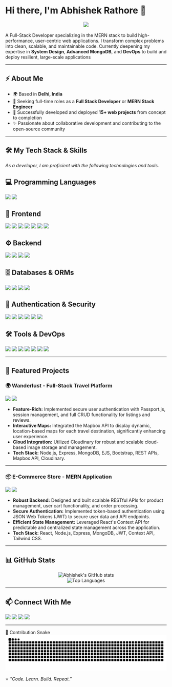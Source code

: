 # Hi there, I'm Abhishek Rathore 👋


<p align="center">
  <img src="https://media.giphy.com/media/v1.Y2lkPTc5MGI3NjExejE2d2JtNGR6dG1kZ3I4ZDI4eXU5eXZmb283ZzR1cDhob2NocjV1eCZlcD12MV9pbnRlcm5hbF9naWZfYnlfaWQmY3Q9Zw/qgQUggAC3Pfv687qPC/giphy.gif" width="200">
</p>

A Full-Stack Developer specializing in the MERN stack to build high-performance, user-centric web applications. I transform complex problems into clean, scalable, and maintainable code. Currently deepening my expertise in **System Design**, **Advanced MongoDB**, and **DevOps** to build and deploy resilient, large-scale applications

---


## ⚡ About Me

- 🌍 Based in **Delhi, India**
- 💼 Seeking full-time roles as a **Full Stack Developer** or **MERN Stack Engineer**
- 🚀 Successfully developed and deployed **15+ web projects** from concept to completion
- ✨ Passionate about collaborative development and contributing to the open-source community

---

## 🛠️ My Tech Stack & Skills

*As a developer, I am proficient with the following technologies and tools.*
## 💻 Programming Languages  
<p align="left"> 
  <img src="https://img.shields.io/badge/Java-%23ED8B00.svg?style=for-the-badge&logo=openjdk&logoColor=white"/> 
  <img src="https://img.shields.io/badge/JavaScript-%23323330.svg?style=for-the-badge&logo=javascript&logoColor=%23F7DF1E"/> 
<!--   <img src="https://img.shields.io/badge/C%2FC++-00599C?style=for-the-badge&logo=cplusplus&logoColor=white"/>  -->
</p>

## 🎨 Frontend  
<p align="left"> 
  <img src="https://img.shields.io/badge/HTML5-E34F26?style=for-the-badge&logo=html5&logoColor=white"/> 
  <img src="https://img.shields.io/badge/CSS3-1572B6?style=for-the-badge&logo=css3&logoColor=white"/> 
  <img src="https://img.shields.io/badge/Bootstrap-563D7C?style=for-the-badge&logo=bootstrap&logoColor=white"/> 
  <img src="https://img.shields.io/badge/EJS-000000?style=for-the-badge&logo=ejs&logoColor=white"/> 
  <img src="https://img.shields.io/badge/React-20232A?style=for-the-badge&logo=react&logoColor=61DAFB"/> 
  <img src="https://img.shields.io/badge/Tailwind_CSS-38B2AC?style=for-the-badge&logo=tailwind-css&logoColor=white"/> 
<!--   <img src="https://img.shields.io/badge/Next.js-000000?style=for-the-badge&logo=nextdotjs&logoColor=white"/>  -->
  <img src="https://img.shields.io/badge/TypeScript-3178C6?style=for-the-badge&logo=typescript&logoColor=white"/> 
</p>

## ⚙️ Backend  
<p align="left"> 
  <img src="https://img.shields.io/badge/Node.js-339933?style=for-the-badge&logo=nodedotjs&logoColor=white"/> 
  <img src="https://img.shields.io/badge/Express.js-000000?style=for-the-badge&logo=express&logoColor=white"/> 
  <img src="https://img.shields.io/badge/REST%20APIs-02569B?style=for-the-badge&logo=fastapi&logoColor=white"/> 
  <img src="https://img.shields.io/badge/MVC-FF5733?style=for-the-badge&logo=javascript&logoColor=white"/> 
</p>

## 🗄️ Databases & ORMs  
<p align="left"> 
  <img src="https://img.shields.io/badge/MongoDB-47A248?style=for-the-badge&logo=mongodb&logoColor=white"/> 
  <img src="https://img.shields.io/badge/Mongoose-880000?style=for-the-badge&logo=mongoose&logoColor=white"/> 
  <img src="https://img.shields.io/badge/Mongo%20Atlas-47A248?style=for-the-badge&logo=mongodb&logoColor=white"/> 
  <img src="https://img.shields.io/badge/MySQL-4479A1?style=for-the-badge&logo=mysql&logoColor=white"/> 
</p>

## 🔐 Authentication & Security  
<p align="left"> 
  <img src="https://img.shields.io/badge/Passport.js-34E27A?style=for-the-badge&logo=passport&logoColor=black"/> 
  <img src="https://img.shields.io/badge/Session%20Management-FF6F00?style=for-the-badge&logo=auth0&logoColor=white"/> 
  <img src="https://img.shields.io/badge/Cookie--parser-FFCA28?style=for-the-badge&logo=cookiecutter&logoColor=black"/> 
  <img src="https://img.shields.io/badge/Flash%20Messages-0078D6?style=for-the-badge&logo=messenger&logoColor=white"/> 
  <img src="https://img.shields.io/badge/Joi%20Validation-990000?style=for-the-badge&logo=json&logoColor=white"/> 
  <img src="https://img.shields.io/badge/JWT-000000?style=for-the-badge&logo=jsonwebtokens&logoColor=white"/> 
</p>

## 🛠️ Tools & DevOps  
<p align="left"> 
  <img src="https://img.shields.io/badge/Git-F05032?style=for-the-badge&logo=git&logoColor=white"/> 
  <img src="https://img.shields.io/badge/GitHub-181717?style=for-the-badge&logo=github&logoColor=white"/> 
  <img src="https://img.shields.io/badge/Postman-FF6C37?style=for-the-badge&logo=postman&logoColor=white"/> 
  <img src="https://img.shields.io/badge/Render-46E3B7?style=for-the-badge&logo=render&logoColor=white"/> 
  <img src="https://img.shields.io/badge/Vercel-000000?style=for-the-badge&logo=vercel&logoColor=white"/> 
  <img src="https://img.shields.io/badge/Multer-563D7C?style=for-the-badge&logo=node.js&logoColor=white"/> 
  <img src="https://img.shields.io/badge/Cloudinary-3448C5?style=for-the-badge&logo=cloudinary&logoColor=white"/> 
</p>

---


## 🚀 Featured Projects

### 🌍 Wanderlust - Full-Stack Travel Platform
<p>
  <a href="https://github.com/Abhirathore2404/Wanderlust" target="_blank"><img src="https://img.shields.io/badge/GitHub_Repo-181717?style=for-the-badge&logo=github&logoColor=white"></a>
  <a href="#" target="_blank"><img src="https://img.shields.io/badge/Live_Demo-000000?style=for-the-badge&logo=vercel&logoColor=white"></a>
</p>

- **Feature-Rich:** Implemented secure user authentication with Passport.js, session management, and full CRUD functionality for listings and reviews.
- **Interactive Maps:** Integrated the Mapbox API to display dynamic, location-based maps for each travel destination, significantly enhancing user experience.
- **Cloud Integration:** Utilized Cloudinary for robust and scalable cloud-based image storage and management.
- **Tech Stack:** Node.js, Express, MongoDB, EJS, Bootstrap, REST APIs, Mapbox API, Cloudinary.

---

### 📦 E-Commerce Store - MERN Application
<p>
  <a href="#" target="_blank"><img src="https://img.shields.io/badge/GitHub_Repo-181717?style=for-the-badge&logo=github&logoColor=white"></a>
  <a href="#" target="_blank"><img src="https://img.shields.io/badge/Live_Demo-000000?style=for-the-badge&logo=vercel&logoColor=white"></a>
</p>

- **Robust Backend:** Designed and built scalable RESTful APIs for product management, user cart functionality, and order processing.
- **Secure Authentication:** Implemented token-based authentication using JSON Web Tokens (JWT) to secure user data and API endpoints.
- **Efficient State Management:** Leveraged React's Context API for predictable and centralized state management across the application.
- **Tech Stack:** React, Node.js, Express, MongoDB, JWT, Context API, Tailwind CSS.

---

## 📊 GitHub Stats

<p align="center">
  <img src="https://github-readme-stats.vercel.app/api?username=Abhirathore2404&show_icons=true&theme=tokyonight&rank_icon=github" alt="Abhishek's GitHub stats">
  <br/>
  <img src="https://github-readme-stats.vercel.app/api/top-langs/?username=Abhirathore2404&layout=compact&theme=tokyonight" alt="Top Languages">
</p>

---

## 📫 Connect With Me

<p align="left">
  <a href="https://linkedin.com/in/[YOUR_LINKEDIN_USERNAME]" target="_blank"><img src="https://img.shields.io/badge/LinkedIn-0A66C2?style=for-the-badge&logo=linkedin&logoColor=white"></a>
  <a href="[YOUR_PORTFOLIO_URL]" target="_blank"><img src="https://img.shields.io/badge/Portfolio-333333?style=for-the-badge&logo=react&logoColor=61DAFB"></a>
  <a href="mailto:abhirathore2404@gmail.com"><img src="https://img.shields.io/badge/Email-D14836?style=for-the-badge&logo=gmail&logoColor=white"></a>
  <a href="https://leetcode.com/[YOUR_LEETCODE_USERNAME]/" target="_blank"><img src="https://img.shields.io/badge/LeetCode-FFA116?style=for-the-badge&logo=leetcode&logoColor=black"></a>
</p>

---
🐍 Contribution Snake 
<picture>
  <source media="(prefers-color-scheme: dark)" srcset="https://raw.githubusercontent.com/Abhirathore2404/Abhirathore2404/output/pacman-contribution-graph-dark.svg">
  <source media="(prefers-color-scheme: light)" srcset="https://raw.githubusercontent.com/Abhirathore2404/Abhirathore2404/output/pacman-contribution-graph.svg">
  <img alt="Pac-Man eating my contributions" src="https://raw.githubusercontent.com/Abhirathore2404/Abhirathore2404/output/pacman-contribution-graph.svg">
</picture>

⭐️ *“Code. Learn. Build. Repeat.”*  

